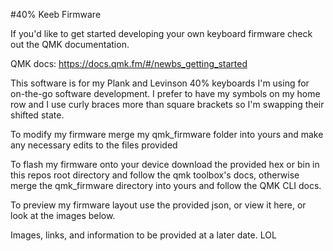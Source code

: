 #40% Keeb Firmware

If you'd like to get started developing your own keyboard firmware check out the QMK documentation.

QMK docs: https://docs.qmk.fm/#/newbs_getting_started

This software is for my Plank and Levinson 40% keyboards I'm using for on-the-go software development. I prefer to have my symbols on my home row and I use curly braces more than square brackets so I'm swapping their shifted state.

To modify my firmware merge my qmk_firmware folder into yours and make any necessary edits to the files provided

To flash my firmware onto your device download the provided hex or bin in this repos root directory and follow the qmk toolbox's docs, otherwise merge the qmk_firmware directory into yours and follow the QMK CLI docs.

To preview my firmware layout use the provided json, or view it here, or look at the images below.

Images, links, and information to be provided at a later date. LOL